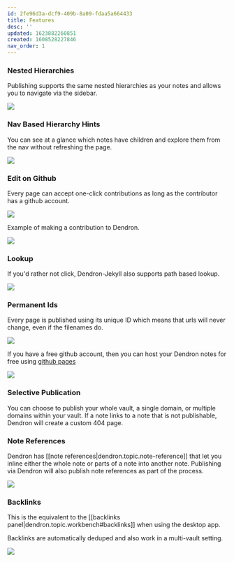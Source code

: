 ```yaml
---
id: 2fe96d3a-dcf9-409b-8a09-fdaa5a664433
title: Features
desc: ''
updated: 1623882260851
created: 1608528227846
nav_order: 1
---
```


### Nested Hierarchies

Publishing supports the same nested hierarchies as your notes and allows you to navigate via the sidebar.

<img style="max-width: 720px;" src="https://foundation-prod-assetspublic53c57cce-8cpvgjldwysl.s3-us-west-2.amazonaws.com/assets/images/site-hierarchy.gif" />

### Nav Based Hierarchy Hints

You can see at a glance which notes have children and explore them from the nav without refreshing the page. 

![](https://foundation-prod-assetspublic53c57cce-8cpvgjldwysl.s3-us-west-2.amazonaws.com/assets/images/dendron.jekyll.gif)

### Edit on Github

Every page can accept one-click contributions as long as the contributor has a github account. 

![](https://foundation-prod-assetspublic53c57cce-8cpvgjldwysl.s3-us-west-2.amazonaws.com/assets/images/jekyll.edit.jpg)

Example of making a contribution to Dendron. 

<a href="https://www.loom.com/share/4a1b67f3fd1a40dab16949e9ea5e53dc"> <img style="" src="https://cdn.loom.com/sessions/thumbnails/4a1b67f3fd1a40dab16949e9ea5e53dc-with-play.gif"> </a>

### Lookup

If you'd rather not click, Dendron-Jekyll also supports path based lookup.

<img style="max-width: 720px;" src="https://foundation-prod-assetspublic53c57cce-8cpvgjldwysl.s3-us-west-2.amazonaws.com/assets/images/site-lookup.gif" />

### Permanent Ids

Every page is published using its unique ID which means that urls will never change, even if the filenames do.

<img style="max-width: 720px;" src="https://foundation-prod-assetspublic53c57cce-8cpvgjldwysl.s3-us-west-2.amazonaws.com/assets/images/site-ids.jpg" />

If you have a free github account, then you can host your Dendron notes for free using [github pages](https://pages.github.com/) 

<img style="max-width: 720px;" src="https://foundation-prod-assetspublic53c57cce-8cpvgjldwysl.s3-us-west-2.amazonaws.com/assets/images/site-domain.jpg" />

### Selective Publication

You can choose to publish your whole vault, a single domain, or multiple domains within your vault. If a note links to a note that is not publishable, Dendron will create a custom 404 page.

### Note References

Dendron has [[note references|dendron.topic.note-reference]] that let you inline either the whole note or parts of a note into another note. Publishing via Dendron will also publish note references as part of the process.

<a href="https://www.loom.com/share/8eb01f6c3196415c8aadc4992805a176"> <img style="" src="https://cdn.loom.com/sessions/thumbnails/8eb01f6c3196415c8aadc4992805a176-with-play.gif"> </a>

### Backlinks

This is the equivalent to the [[backlinks panel|dendron.topic.workbench#backlinks]] when using the desktop app. 

Backlinks are automatically deduped and also work in a multi-vault setting. 

![](https://foundation-prod-assetspublic53c57cce-8cpvgjldwysl.s3-us-west-2.amazonaws.com/assets/images/Fullscreen_2_25_21__8_08_PM.jpg)

<!-- ### Bad Links Report

When building your site by running `Dendron: Build Pod`, Dendron will generate a bad links report of all wiki-links that did not resolve. It will also update the links to point to a 404 page instead. 

<a href="https://www.loom.com/share/91c4d7b023754b76b4d02519946603e0"> 
<img style="" src="https://cdn.loom.com/sessions/thumbnails/91c4d7b023754b76b4d02519946603e0-with-play.gif"> </a>
 -->
